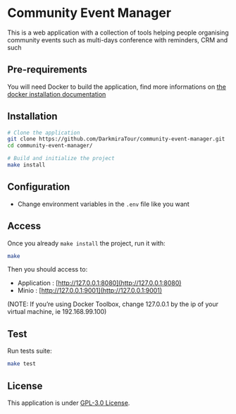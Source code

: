 # Community Event Manager

This is a web application with a collection of tools helping people organising community events such as multi-days
conference with reminders, CRM and such

## Pre-requirements

You will need Docker to build the application, find more informations on [the docker installation documentation](https://docs.docker.com/install/)

## Installation

``` bash
# Clone the application
git clone https://github.com/DarkmiraTour/community-event-manager.git
cd community-event-manager/

# Build and initialize the project
make install
```

## Configuration

- Change environment variables in the `.env` file like you want

## Access

Once you already `make install` the project, run it with:

``` bash
make
```

Then you should access to:

* Application : [http://127.0.0.1:8080](http://127.0.0.1:8080)
* Minio : [http://127.0.0.1:9001](http://127.0.0.1:9001)

(NOTE: If you’re using Docker Toolbox, change 127.0.0.1 by the ip of your virtual machine, ie 192.168.99.100)

## Test

Run tests suite:

``` bash
make test
```

## License

This application is under [GPL-3.0 License](LICENSE).
